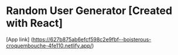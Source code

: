 # Random User Generator [Created with React]

[App link] (https://627b875ab6efcf598c2e9fbf--boisterous-croquembouche-4fe110.netlify.app/)
